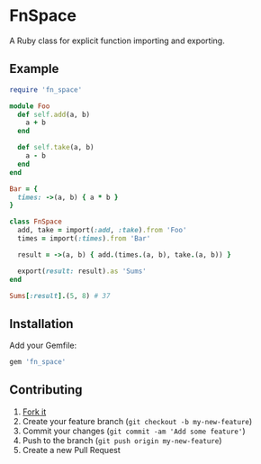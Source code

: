 # FnSpace

A Ruby class for explicit function importing and exporting.

## Example

``` ruby
require 'fn_space'

module Foo
  def self.add(a, b)
    a + b
  end

  def self.take(a, b)
    a - b
  end
end

Bar = {
  times: ->(a, b) { a * b }
}

class FnSpace
  add, take = import(:add, :take).from 'Foo'
  times = import(:times).from 'Bar'

  result = ->(a, b) { add.(times.(a, b), take.(a, b)) }

  export(result: result).as 'Sums'
end

Sums[:result].(5, 8) # 37
```

## Installation

Add your Gemfile:

```ruby
gem 'fn_space'
```

## Contributing

1. [Fork it]( https://github.com/mushishi78/fn_space/fork)
2. Create your feature branch (`git checkout -b my-new-feature`)
3. Commit your changes (`git commit -am 'Add some feature'`)
4. Push to the branch (`git push origin my-new-feature`)
5. Create a new Pull Request
